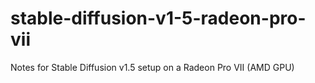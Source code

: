# stable-diffusion-v1-5-radeon-pro-vii
Notes for Stable Diffusion v1.5 setup on a Radeon Pro VII (AMD GPU)
